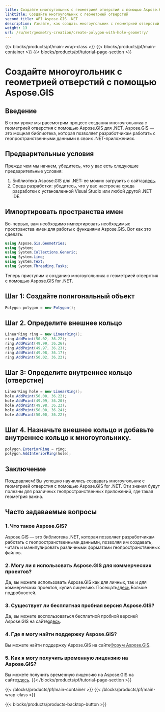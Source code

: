 ```yaml
---
title: Создайте многоугольник с геометрией отверстий с помощью Aspose.GIS
linktitle: Создайте многоугольник с геометрией отверстий
second_title: API Aspose.GIS .NET
description: Узнайте, как создать многоугольник с геометрией отверстий с помощью Aspose.GIS для .NET. Пошаговое руководство с примерами кода.
weight: 13
url: /ru/net/geometry-creation/create-polygon-with-hole-geometry/
---
```


{{< blocks/products/pf/main-wrap-class >}}
{{< blocks/products/pf/main-container >}}
{{< blocks/products/pf/tutorial-page-section >}}

# Создайте многоугольник с геометрией отверстий с помощью Aspose.GIS

## Введение
В этом уроке мы рассмотрим процесс создания многоугольника с геометрией отверстия с помощью Aspose.GIS для .NET. Aspose.GIS — это мощная библиотека, которая позволяет разработчикам работать с геопространственными данными в своих .NET-приложениях. 
## Предварительные условия
Прежде чем мы начнем, убедитесь, что у вас есть следующие предварительные условия:
1. Библиотека Aspose.GIS для .NET: ее можно загрузить с сайта[здесь](https://releases.aspose.com/gis/net/).
2. Среда разработки: убедитесь, что у вас настроена среда разработки с установленной Visual Studio или любой другой .NET IDE.
## Импортировать пространства имен
Во-первых, вам необходимо импортировать необходимые пространства имен для работы с функциями Aspose.GIS. Вот как это сделать:

```csharp
using Aspose.Gis.Geometries;
using System;
using System.Collections.Generic;
using System.Linq;
using System.Text;
using System.Threading.Tasks;
```

Теперь приступим к созданию многоугольника с геометрией отверстия с помощью Aspose.GIS for .NET.
## Шаг 1: Создайте полигональный объект
```csharp
Polygon polygon = new Polygon();
```
## Шаг 2. Определите внешнее кольцо
```csharp
LinearRing ring = new LinearRing();
ring.AddPoint(50.02, 36.22);
ring.AddPoint(49.99, 36.26);
ring.AddPoint(49.97, 36.23);
ring.AddPoint(49.98, 36.17);
ring.AddPoint(50.02, 36.22);
```
## Шаг 3: Определите внутреннее кольцо (отверстие)
```csharp
LinearRing hole = new LinearRing();
hole.AddPoint(50.00, 36.22);
hole.AddPoint(49.99, 36.20);
hole.AddPoint(49.98, 36.23);
hole.AddPoint(50.00, 36.24);
hole.AddPoint(50.00, 36.22);
```
## Шаг 4. Назначьте внешнее кольцо и добавьте внутреннее кольцо к многоугольнику.
```csharp
polygon.ExteriorRing = ring;
polygon.AddInteriorRing(hole);
```
## Заключение
Поздравляем! Вы успешно научились создавать многоугольник с геометрией отверстия с помощью Aspose.GIS for .NET. Эти знания будут полезны для различных геопространственных приложений, где такая геометрия важна.
## Часто задаваемые вопросы
### 1. Что такое Aspose.GIS?
Aspose.GIS — это библиотека .NET, которая позволяет разработчикам работать с геопространственными данными, позволяя им создавать, читать и манипулировать различными форматами геопространственных файлов.
### 2. Могу ли я использовать Aspose.GIS для коммерческих проектов?
 Да, вы можете использовать Aspose.GIS как для личных, так и для коммерческих проектов, купив лицензию. Посещать[здесь](https://purchase.aspose.com/buy) Больше подробностей.
### 3. Существует ли бесплатная пробная версия Aspose.GIS?
 Да, вы можете воспользоваться бесплатной пробной версией Aspose.GIS на сайте[здесь](https://releases.aspose.com/).
### 4. Где я могу найти поддержку Aspose.GIS?
 Вы можете найти поддержку Aspose.GIS на сайте[Форум Aspose.GIS](https://forum.aspose.com/c/gis/33).
### 5. Как я могу получить временную лицензию на Aspose.GIS?
 Вы можете получить временную лицензию на Aspose.GIS на сайте[здесь](https://purchase.aspose.com/temporary-license/).
{{< /blocks/products/pf/tutorial-page-section >}}

{{< /blocks/products/pf/main-container >}}
{{< /blocks/products/pf/main-wrap-class >}}

{{< blocks/products/products-backtop-button >}}
